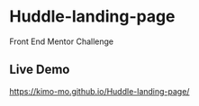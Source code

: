 # Huddle-landing-page
Front End Mentor Challenge
## Live Demo 
https://kimo-mo.github.io/Huddle-landing-page/

